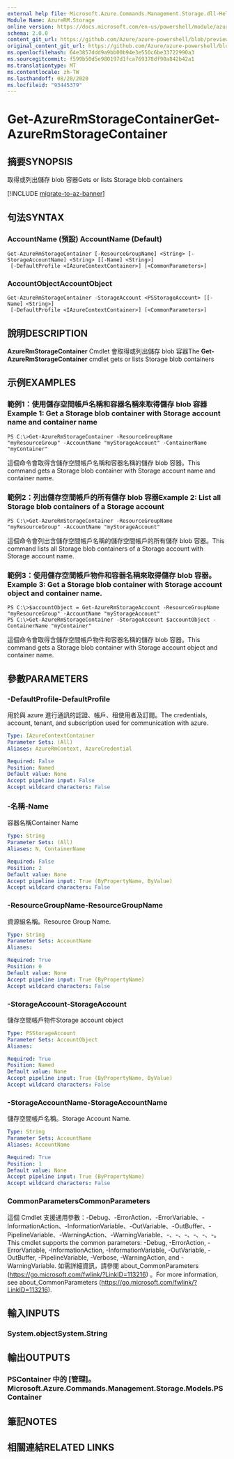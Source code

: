 ```yaml
---
external help file: Microsoft.Azure.Commands.Management.Storage.dll-Help.xml
Module Name: AzureRM.Storage
online version: https://docs.microsoft.com/en-us/powershell/module/azurerm.storage/get-azurermstoragecontainer
schema: 2.0.0
content_git_url: https://github.com/Azure/azure-powershell/blob/preview/src/ResourceManager/Storage/Commands.Management.Storage/help/Get-AzureRmStorageContainer.md
original_content_git_url: https://github.com/Azure/azure-powershell/blob/preview/src/ResourceManager/Storage/Commands.Management.Storage/help/Get-AzureRmStorageContainer.md
ms.openlocfilehash: 64e3857ddd9a9bb00b94e3e550c6be33722990a3
ms.sourcegitcommit: f599b50d5e980197d1fca769378df90a842b42a1
ms.translationtype: MT
ms.contentlocale: zh-TW
ms.lasthandoff: 08/20/2020
ms.locfileid: "93445379"
---
```

# <span data-ttu-id="18082-101">Get-AzureRmStorageContainer</span><span class="sxs-lookup"><span data-stu-id="18082-101">Get-AzureRmStorageContainer</span></span>

## <span data-ttu-id="18082-102">摘要</span><span class="sxs-lookup"><span data-stu-id="18082-102">SYNOPSIS</span></span>
<span data-ttu-id="18082-103">取得或列出儲存 blob 容器</span><span class="sxs-lookup"><span data-stu-id="18082-103">Gets or lists Storage blob containers</span></span>

[!INCLUDE [migrate-to-az-banner](../../includes/migrate-to-az-banner.md)]

## <span data-ttu-id="18082-104">句法</span><span class="sxs-lookup"><span data-stu-id="18082-104">SYNTAX</span></span>

### <span data-ttu-id="18082-105">AccountName (預設) </span><span class="sxs-lookup"><span data-stu-id="18082-105">AccountName (Default)</span></span>
```
Get-AzureRmStorageContainer [-ResourceGroupName] <String> [-StorageAccountName] <String> [[-Name] <String>]
 [-DefaultProfile <IAzureContextContainer>] [<CommonParameters>]
```

### <span data-ttu-id="18082-106">AccountObject</span><span class="sxs-lookup"><span data-stu-id="18082-106">AccountObject</span></span>
```
Get-AzureRmStorageContainer -StorageAccount <PSStorageAccount> [[-Name] <String>]
 [-DefaultProfile <IAzureContextContainer>] [<CommonParameters>]
```

## <span data-ttu-id="18082-107">說明</span><span class="sxs-lookup"><span data-stu-id="18082-107">DESCRIPTION</span></span>
<span data-ttu-id="18082-108">**AzureRmStorageContainer** Cmdlet 會取得或列出儲存 blob 容器</span><span class="sxs-lookup"><span data-stu-id="18082-108">The **Get-AzureRmStorageContainer** cmdlet gets or lists  Storage blob containers</span></span>

## <span data-ttu-id="18082-109">示例</span><span class="sxs-lookup"><span data-stu-id="18082-109">EXAMPLES</span></span>

### <span data-ttu-id="18082-110">範例1：使用儲存空間帳戶名稱和容器名稱來取得儲存 blob 容器</span><span class="sxs-lookup"><span data-stu-id="18082-110">Example 1: Get a Storage blob container with Storage account name and container name</span></span>
```
PS C:\>Get-AzureRmStorageContainer -ResourceGroupName "myResourceGroup" -AccountName "myStorageAccount" -ContainerName "myContainer" 
```

<span data-ttu-id="18082-111">這個命令會取得含儲存空間帳戶名稱和容器名稱的儲存 blob 容器。</span><span class="sxs-lookup"><span data-stu-id="18082-111">This command gets a Storage blob container with Storage account name and container name.</span></span>

### <span data-ttu-id="18082-112">範例2：列出儲存空間帳戶的所有儲存 blob 容器</span><span class="sxs-lookup"><span data-stu-id="18082-112">Example 2: List  all Storage blob containers of a Storage account</span></span>
```
PS C:\>Get-AzureRmStorageContainer -ResourceGroupName "myResourceGroup" -AccountName "myStorageAccount" 
```

<span data-ttu-id="18082-113">這個命令會列出含儲存空間帳戶名稱的儲存空間帳戶的所有儲存 blob 容器。</span><span class="sxs-lookup"><span data-stu-id="18082-113">This command lists all Storage blob containers of a Storage account with Storage account name.</span></span>

### <span data-ttu-id="18082-114">範例3：使用儲存空間帳戶物件和容器名稱來取得儲存 blob 容器。</span><span class="sxs-lookup"><span data-stu-id="18082-114">Example 3: Get a Storage blob container with Storage account object and container name.</span></span>
```
PS C:\>$accountObject = Get-AzureRmStorageAccount -ResourceGroupName "myResourceGroup" -AccountName "myStorageAccount"
PS C:\>Get-AzureRmStorageContainer -StorageAccount $accountObject -ContainerName "myContainer" 
```

<span data-ttu-id="18082-115">這個命令會取得含儲存空間帳戶物件和容器名稱的儲存 blob 容器。</span><span class="sxs-lookup"><span data-stu-id="18082-115">This command gets a Storage blob container with Storage account object and container name.</span></span>

## <span data-ttu-id="18082-116">參數</span><span class="sxs-lookup"><span data-stu-id="18082-116">PARAMETERS</span></span>

### <span data-ttu-id="18082-117">-DefaultProfile</span><span class="sxs-lookup"><span data-stu-id="18082-117">-DefaultProfile</span></span>
<span data-ttu-id="18082-118">用於與 azure 進行通訊的認證、帳戶、租使用者及訂閱。</span><span class="sxs-lookup"><span data-stu-id="18082-118">The credentials, account, tenant, and subscription used for communication with azure.</span></span>

```yaml
Type: IAzureContextContainer
Parameter Sets: (All)
Aliases: AzureRmContext, AzureCredential

Required: False
Position: Named
Default value: None
Accept pipeline input: False
Accept wildcard characters: False
```

### <span data-ttu-id="18082-119">-名稱</span><span class="sxs-lookup"><span data-stu-id="18082-119">-Name</span></span>
<span data-ttu-id="18082-120">容器名稱</span><span class="sxs-lookup"><span data-stu-id="18082-120">Container Name</span></span>

```yaml
Type: String
Parameter Sets: (All)
Aliases: N, ContainerName

Required: False
Position: 2
Default value: None
Accept pipeline input: True (ByPropertyName, ByValue)
Accept wildcard characters: False
```

### <span data-ttu-id="18082-121">-ResourceGroupName</span><span class="sxs-lookup"><span data-stu-id="18082-121">-ResourceGroupName</span></span>
<span data-ttu-id="18082-122">資源組名稱。</span><span class="sxs-lookup"><span data-stu-id="18082-122">Resource Group Name.</span></span>

```yaml
Type: String
Parameter Sets: AccountName
Aliases: 

Required: True
Position: 0
Default value: None
Accept pipeline input: True (ByPropertyName)
Accept wildcard characters: False
```

### <span data-ttu-id="18082-123">-StorageAccount</span><span class="sxs-lookup"><span data-stu-id="18082-123">-StorageAccount</span></span>
<span data-ttu-id="18082-124">儲存空間帳戶物件</span><span class="sxs-lookup"><span data-stu-id="18082-124">Storage account object</span></span>

```yaml
Type: PSStorageAccount
Parameter Sets: AccountObject
Aliases: 

Required: True
Position: Named
Default value: None
Accept pipeline input: True (ByPropertyName, ByValue)
Accept wildcard characters: False
```

### <span data-ttu-id="18082-125">-StorageAccountName</span><span class="sxs-lookup"><span data-stu-id="18082-125">-StorageAccountName</span></span>
<span data-ttu-id="18082-126">儲存空間帳戶名稱。</span><span class="sxs-lookup"><span data-stu-id="18082-126">Storage Account Name.</span></span>

```yaml
Type: String
Parameter Sets: AccountName
Aliases: AccountName

Required: True
Position: 1
Default value: None
Accept pipeline input: True (ByPropertyName)
Accept wildcard characters: False
```

### <span data-ttu-id="18082-127">CommonParameters</span><span class="sxs-lookup"><span data-stu-id="18082-127">CommonParameters</span></span>
<span data-ttu-id="18082-128">這個 Cmdlet 支援通用參數：-Debug、-ErrorAction、-ErrorVariable、-InformationAction、-InformationVariable、-OutVariable、-OutBuffer、-PipelineVariable、-WarningAction、-WarningVariable、-、-、-、-、-、-。</span><span class="sxs-lookup"><span data-stu-id="18082-128">This cmdlet supports the common parameters: -Debug, -ErrorAction, -ErrorVariable, -InformationAction, -InformationVariable, -OutVariable, -OutBuffer, -PipelineVariable, -Verbose, -WarningAction, and -WarningVariable.</span></span> <span data-ttu-id="18082-129">如需詳細資訊，請參閱 about_CommonParameters (https://go.microsoft.com/fwlink/?LinkID=113216) 。</span><span class="sxs-lookup"><span data-stu-id="18082-129">For more information, see about_CommonParameters (https://go.microsoft.com/fwlink/?LinkID=113216).</span></span>

## <span data-ttu-id="18082-130">輸入</span><span class="sxs-lookup"><span data-stu-id="18082-130">INPUTS</span></span>

### <span data-ttu-id="18082-131">System.object</span><span class="sxs-lookup"><span data-stu-id="18082-131">System.String</span></span>

## <span data-ttu-id="18082-132">輸出</span><span class="sxs-lookup"><span data-stu-id="18082-132">OUTPUTS</span></span>

### <span data-ttu-id="18082-133">PSContainer 中的 [管理]。</span><span class="sxs-lookup"><span data-stu-id="18082-133">Microsoft.Azure.Commands.Management.Storage.Models.PSContainer</span></span>

## <span data-ttu-id="18082-134">筆記</span><span class="sxs-lookup"><span data-stu-id="18082-134">NOTES</span></span>

## <span data-ttu-id="18082-135">相關連結</span><span class="sxs-lookup"><span data-stu-id="18082-135">RELATED LINKS</span></span>


